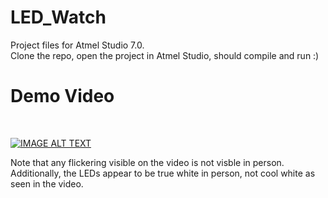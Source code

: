 # LED_Watch

Project files for Atmel Studio 7.0. <br>
Clone the repo, open the project in Atmel Studio, should compile and run :)

# Demo Video 
<br>

[![IMAGE ALT TEXT](http://img.youtube.com/vi/CFvy-YVOXVk/0.jpg)](http://www.youtube.com/watch?v=CFvy-YVOXVk "LED Watch Demo")

Note that any flickering visible on the video is not visble in person.  Additionally, the LEDs appear to be true white in person, not cool white as seen in the video.

